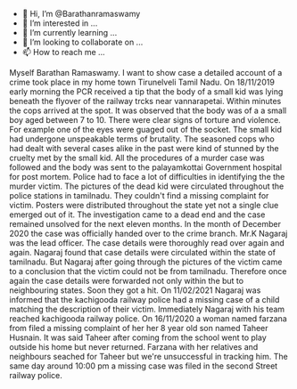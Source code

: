 - 👋 Hi, I’m @Barathanramaswamy
- 👀 I’m interested in ...
- 🌱 I’m currently learning ...
- 💞️ I’m looking to collaborate on ...
- 📫 How to reach me ...

<!---
Barathanramaswamy/Barathanramaswamy is a ✨ special ✨ repository because its `README.md` (this file) appears on your GitHub profile.
You can click the Preview link to take a look at your changes.
--->

Myself Barathan Ramaswamy. I want to show case a detailed account of a crime took place in my home town Tirunelveli Tamil Nadu. On 18/11/2019 early morning the PCR received a tip that the body of a small kid was lying beneath the flyover of the railway trcks near vannarapetai. Within minutes the cops arrived at the spot. It was observed that the body was of a a small boy aged between 7 to 10. There were clear signs of torture and violence. For example one of the eyes were guaged out of the socket. The small kid had undergone unspeakable terms of brutality. The seasoned cops who had dealt with several cases alike in the past were kind of stunned by the cruelty met by the small kid. All the procedures of a murder case was followed and the body was sent to the palayamkottai Government hospital for post mortem. Police had to face a lot of difficulties in identifying the the murder victim. The pictures of the dead kid were circulated throughout the police stations in tamilnadu. They couldn't find a missing complaint for victim. Posters were distributed throughout the state yet not a single clue emerged out of it. The investigation came to a dead end and the case remained unsolved for the next eleven months. In the month of December 2020 the case was officially handed over to the crime branch. Mr.K Nagaraj was the lead officer. The case details were thoroughly read over again and again. Nagaraj found that case details were circulated within the state of tamilnadu. But Nagaraj after going through the pictures of the victim came to a conclusion that the victim could not be from tamilnadu. Therefore once again the case details were forwarded not only within the but to neighbouring states. Soon they got a hit. On 11/02/2021 Nagaraj was informed that the kachigooda railway police had a missing case of a child matching the description of their victim. Immediately Nagaraj with his team reached kachigooda railway police. On 16/11/2020 a woman named farzana from filed a missing complaint of her her 8 year old son named Taheer Husnain. It was said Taheer after coming from the school went to play outside his home but never returned. Farzana with her relatives and neighbours seached for Taheer but we're unsuccessful in tracking him. The same day around 10:00 pm a missing case was filed in the second Street railway police. 
